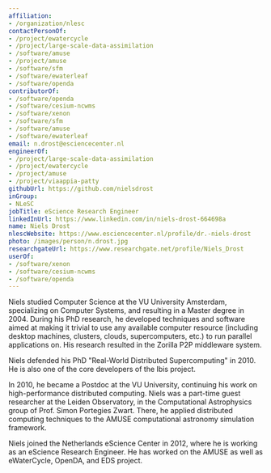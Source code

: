 ```yaml
---
affiliation:
- /organization/nlesc
contactPersonOf:
- /project/ewatercycle
- /project/large-scale-data-assimilation
- /software/amuse
- /project/amuse
- /software/sfm
- /software/ewaterleaf
- /software/openda
contributorOf:
- /software/openda
- /software/cesium-ncwms
- /software/xenon
- /software/sfm
- /software/amuse
- /software/ewaterleaf
email: n.drost@esciencecenter.nl
engineerOf:
- /project/large-scale-data-assimilation
- /project/ewatercycle
- /project/amuse
- /project/viaappia-patty
githubUrl: https://github.com/nielsdrost
inGroup:
- NLeSC
jobTitle: eScience Research Engineer
linkedInUrl: https://www.linkedin.com/in/niels-drost-664698a
name: Niels Drost
nlescWebsite: https://www.esciencecenter.nl/profile/dr.-niels-drost
photo: /images/person/n.drost.jpg
researchgateUrl: https://www.researchgate.net/profile/Niels_Drost
userOf:
- /software/xenon
- /software/cesium-ncwms
- /software/openda
---
```

Niels studied Computer Science at the VU University Amsterdam, specializing on Computer Systems, and resulting in a Master degree in 2004. During his PhD research, he developed techniques and software aimed at making it trivial to use any available computer resource (including desktop machines, clusters, clouds, supercomputers, etc.) to run parallel applications on. His research resulted in the Zorilla P2P middleware system.

Niels defended his PhD "Real-World Distributed Supercomputing" in 2010. He is also one of the core developers of the Ibis project.

In 2010, he became a Postdoc at the VU University, continuing his work on high-performance distributed computing. Niels was a part-time guest researcher at the Leiden Observatory, in the Computational Astrophysics group of Prof. Simon Portegies Zwart. There, he applied distributed computing techniques to the AMUSE computational astronomy simulation framework.

Niels joined the Netherlands eScience Center in 2012, where he is working as an eScience Research Engineer. He has worked on the AMUSE as well as eWaterCycle, OpenDA, and EDS project.
